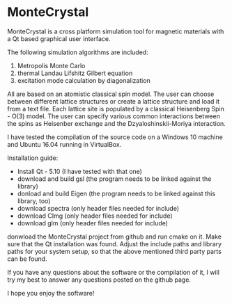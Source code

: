 # MonteCrystal

MonteCrystal is a cross platform simulation tool for magnetic materials with a Qt based 
graphical user interface.

The following simulation algorithms are included:

1) Metropolis Monte Carlo
2) thermal Landau Lifshitz Gilbert equation
3) excitation mode calculation by diagonalization

All are based on an atomistic classical spin model. The user can choose between different 
lattice structures or create a lattice structure and load it from a text file. Each lattice
site is populated by a classical Heisenberg Spin - O(3) model. The user can specify various
common interactions between the spins as Heisenber exchange and the Dzyaloshinskii-Moriya
interaction.


I have tested the compilation of the source code on a Windows 10 machine and Ubuntu 16.04 
running in VirtualBox.

Installation guide:

- Install Qt - 5.10  (I have tested with that one)
- download and build gsl (the program needs to be linked against the library)
- donload and build Eigen (the program needs to be linked against this library, too)
- download spectra (only header files needed for include)
- download CImg (only header files needed for include)
- download glm (only header files needed for include)

donwload the MonteCrystal project from github and run cmake on it. Make sure that the Qt
installation was found. Adjust the include paths and library paths for your system setup,
so that the above mentioned third party parts can be found.

If you have any questions about the software or the compilation of it, I will try my best 
to answer any questions posted on the github page.

I hope you enjoy the software!
